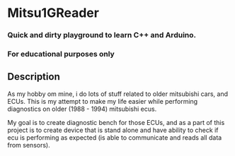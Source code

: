 # Mitsu1GReader

### Quick and dirty playground to learn C++ and Arduino.
### For educational purposes only


## Description
As my hobby om mine, i do lots of stuff related to older mitsubishi cars, and ECUs.
This is my attempt to make my life easier while performing diagnostics on older (1988 - 1994) mitsubishi ecus.

My goal is to create diagnostic bench for those ECUs, and as a part of this project is to create device that is stand alone and have ability to check if ecu is performing as expected (is able to communicate and reads all data from sensors).
